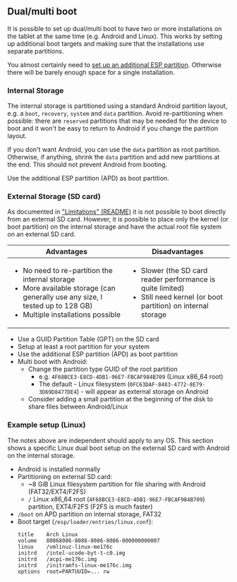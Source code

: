 ## Dual/multi boot
It is possible to set up dual/multi boot to have two or more installations on
the tablet at the same time (e.g. Android and Linux). This works by setting up
additional boot targets and making sure that the installations use separate
partitions.

You almost certainly need to
[set up an additional ESP partition](/#setting-up-an-additional-esp-partition).
Otherwise there will be barely enough space for a single installation.

### Internal Storage
The internal storage is partitioned using a standard Android partition layout,
e.g. a `boot`, `recovery`, `system` and `data` partition. Avoid re-partitioning
when possible: there are `reserved` partitions that may be needed for the device
to boot and it won't be easy to return to Android if you change the partition
layout.

If you don't want Android, you can use the `data` partition as root partition.
Otherwise, if anything, shrink the `data` partition and add new partitions at the end.
This should not prevent Android from booting.

Use the additional ESP partition (APD) as boot partition.

### External Storage (SD card)
As documented in ["Limitations" (README)](/#readme) it is not possible to
boot directly from an external SD card. However, it is possible to place only
the kernel (or boot partition) on the internal storage and have the actual root
file system on an external SD card.

<table>
<thead><tr><th>Advantages</th><th>Disadvantages</th></tr></thead>
<tbody><tr>
<td>

- No need to re-partition the internal storage
- More available storage (can generally use any size, I tested up to 128 GB)
- Multiple installations possible

</td><td>

- Slower (the SD card reader performance is quite limited)
- Still need kernel (or boot partition) on internal storage

</td>
</tbody></tr>
</table>

- Use a GUID Partition Table (GPT) on the SD card
- Setup at least a root partition for your system
- Use the additional ESP partition (APD) as boot partition
- Multi boot with Android:
  - Change the partition type GUID of the root partition
    - e.g. `4F68BCE3-E8CD-4DB1-96E7-FBCAF984B709` (Linux x86_64 root)
    - The default - Linux filesystem (`0FC63DAF-8483-4772-8E79-3D69D8477DE4`) -
      will appear as external storage on Android
  - Consider adding a small partition at the beginning of the disk to share
    files between Android/Linux

### Example setup (Linux)
The notes above are independent should apply to any OS.
This section shows a specific Linux dual boot setup on the external SD card
with Android on the internal storage.

- Android is installed normally
- Partitioning on external SD card:
  - ~8 GiB Linux filesystem partition for file sharing with Android (FAT32/EXT4/F2FS)
  - `/` Linux x86_64 root (`4F68BCE3-E8CD-4DB1-96E7-FBCAF984B709`) partition,
    EXT4/F2FS (F2FS is much faster)
- `/boot` on APD partition on internal storage, FAT32
- Boot target (`/esp/loader/entries/linux.conf`):
    ```
    title    Arch Linux
    volume   80868086-8086-8086-8086-000000000007
    linux    /vmlinuz-linux-me176c
    initrd   /intel-ucode-byt-t-c0.img
    initrd   /acpi-me176c.img
    initrd   /initramfs-linux-me176c.img
    options  root=PARTUUID=... rw
    ```
